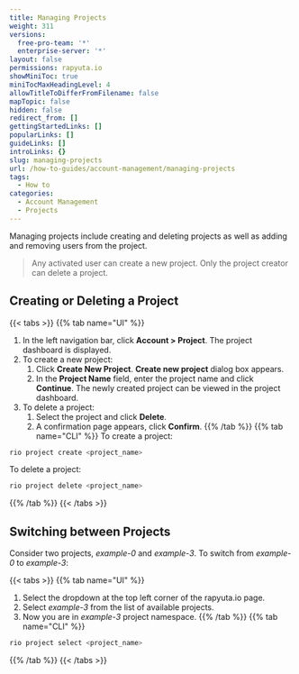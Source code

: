 ```yaml
---
title: Managing Projects
weight: 311
versions:
  free-pro-team: '*'
  enterprise-server: '*'
layout: false
permissions: rapyuta.io
showMiniToc: true
miniTocMaxHeadingLevel: 4
allowTitleToDifferFromFilename: false
mapTopic: false
hidden: false
redirect_from: []
gettingStartedLinks: []
popularLinks: []
guideLinks: []
introLinks: {}
slug: managing-projects
url: /how-to-guides/account-management/managing-projects
tags:
  - How to
categories:
  - Account Management
  - Projects
---
```


Managing projects include creating and deleting projects as well as adding and removing users from the project.

  > Any activated user can create a new project. 
  > Only the project creator can delete a project.
 
## Creating or Deleting a Project

{{< tabs >}}
{{% tab name="UI" %}}
 1. In the left navigation bar, click **Account > Project**. The project dashboard is displayed.
 2. To create a new project:
    1. Click **Create New Project**. 
       **Create new project** dialog box appears.
    2. In the **Project Name** field, enter the project name and click **Continue**.
       The newly created project can be viewed in the project dashboard.
 3. To delete a project:
    1. Select the project and click **Delete**.
    2. A confirmation page appears, click **Confirm**.
{{% /tab %}}
{{% tab name="CLI" %}}
To create a project:
```Bash
rio project create <project_name>
```
To delete a project:
```Bash
rio project delete <project_name>
```
{{% /tab %}}
{{< /tabs >}}


## Switching between Projects

Consider two projects, *example-0* and *example-3*. To switch from *example-0* to *example-3*:

{{< tabs >}}
{{% tab name="UI" %}}
1. Select the dropdown at the top left corner of the rapyuta.io page.
2. Select *example-3* from the list of available projects.
3. Now you are in *example-3* project namespace.
{{% /tab %}}
{{% tab name="CLI" %}}
```bash
rio project select <project_name>
```
{{% /tab %}}
{{< /tabs >}}
